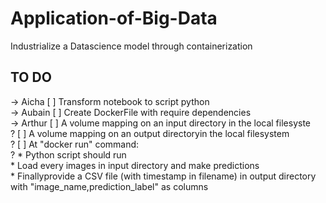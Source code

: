 # Application-of-Big-Data
Industrialize a Datascience model through containerization <br />


## TO DO
   -> Aicha
   [ ] Transform notebook to script python <br /> -> Aubain
   [ ] Create DockerFile with require dependencies <br /> -> Arthur 
   [ ] A volume mapping on an input directory in the local filesyste <br /> ?
   [ ] A volume mapping on an output directoryin the local filesystem <br /> ?
   [ ] At "docker run" command: <br /> ?
        * Python script should run <br />
        * Load every images in input directory and make predictions <br />
        * Finallyprovide a CSV file (with timestamp in filename) in output directory with "image_name,prediction_label" as columns <br />
